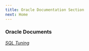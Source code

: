 ```yaml
---
title: Oracle Documentation Section
next: Home
---
```




### Oracle Documents

[*SQL Tuning*](docs/sql-tuning)


